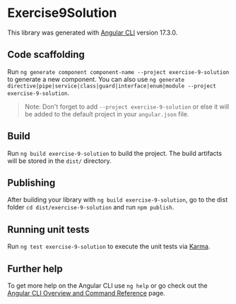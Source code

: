 # Exercise9Solution

This library was generated with [Angular CLI](https://github.com/angular/angular-cli) version 17.3.0.

## Code scaffolding

Run `ng generate component component-name --project exercise-9-solution` to generate a new component. You can also use `ng generate directive|pipe|service|class|guard|interface|enum|module --project exercise-9-solution`.
> Note: Don't forget to add `--project exercise-9-solution` or else it will be added to the default project in your `angular.json` file. 

## Build

Run `ng build exercise-9-solution` to build the project. The build artifacts will be stored in the `dist/` directory.

## Publishing

After building your library with `ng build exercise-9-solution`, go to the dist folder `cd dist/exercise-9-solution` and run `npm publish`.

## Running unit tests

Run `ng test exercise-9-solution` to execute the unit tests via [Karma](https://karma-runner.github.io).

## Further help

To get more help on the Angular CLI use `ng help` or go check out the [Angular CLI Overview and Command Reference](https://angular.io/cli) page.

